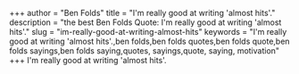 +++
author = "Ben Folds"
title = "I'm really good at writing 'almost hits'."
description = "the best Ben Folds Quote: I'm really good at writing 'almost hits'."
slug = "im-really-good-at-writing-almost-hits"
keywords = "I'm really good at writing 'almost hits'.,ben folds,ben folds quotes,ben folds quote,ben folds sayings,ben folds saying,quotes, sayings,quote, saying, motivation"
+++
I'm really good at writing 'almost hits'.
